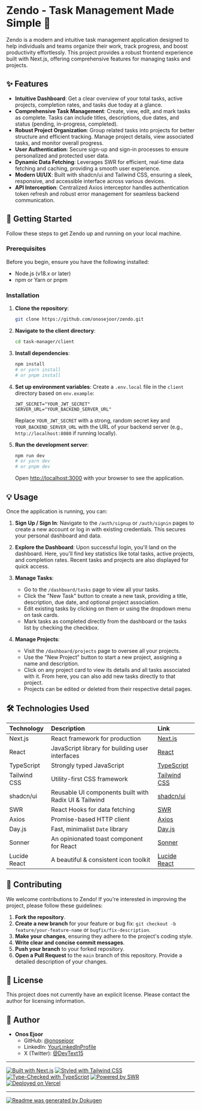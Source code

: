 # Zendo - Task Management Made Simple 🚀

Zendo is a modern and intuitive task management application designed to help individuals and teams organize their work, track progress, and boost productivity effortlessly. This project provides a robust frontend experience built with Next.js, offering comprehensive features for managing tasks and projects.

## ✨ Features

*   **Intuitive Dashboard**: Get a clear overview of your total tasks, active projects, completion rates, and tasks due today at a glance.
*   **Comprehensive Task Management**: Create, view, edit, and mark tasks as complete. Tasks can include titles, descriptions, due dates, and status (pending, in-progress, completed).
*   **Robust Project Organization**: Group related tasks into projects for better structure and efficient tracking. Manage project details, view associated tasks, and monitor overall progress.
*   **User Authentication**: Secure sign-up and sign-in processes to ensure personalized and protected user data.
*   **Dynamic Data Fetching**: Leverages SWR for efficient, real-time data fetching and caching, providing a smooth user experience.
*   **Modern UI/UX**: Built with shadcn/ui and Tailwind CSS, ensuring a sleek, responsive, and accessible interface across various devices.
*   **API Interception**: Centralized Axios interceptor handles authentication token refresh and robust error management for seamless backend communication.

## 🚀 Getting Started

Follow these steps to get Zendo up and running on your local machine.

### Prerequisites

Before you begin, ensure you have the following installed:

*   Node.js (v18.x or later)
*   npm or Yarn or pnpm

### Installation

1.  **Clone the repository**:
    ```bash
    git clone https://github.com/onosejoor/zendo.git
    ```
2.  **Navigate to the client directory**:
    ```bash
    cd task-manager/client
    ```
3.  **Install dependencies**:
    ```bash
    npm install
    # or yarn install
    # or pnpm install
    ```
4.  **Set up environment variables**:
    Create a `.env.local` file in the `client` directory based on `env.example`:
    ```
    JWT_SECRET="YOUR_JWT_SECRET"
    SERVER_URL="YOUR_BACKEND_SERVER_URL"
    ```
    Replace `YOUR_JWT_SECRET` with a strong, random secret key and `YOUR_BACKEND_SERVER_URL` with the URL of your backend server (e.g., `http://localhost:8080` if running locally).

5.  **Run the development server**:
    ```bash
    npm run dev
    # or yarn dev
    # or pnpm dev
    ```
    Open [http://localhost:3000](http://localhost:3000) with your browser to see the application.

## 💡 Usage

Once the application is running, you can:

1.  **Sign Up / Sign In**:
    Navigate to the `/auth/signup` or `/auth/signin` pages to create a new account or log in with existing credentials. This secures your personal dashboard and data.

2.  **Explore the Dashboard**:
    Upon successful login, you'll land on the dashboard. Here, you'll find key statistics like total tasks, active projects, and completion rates. Recent tasks and projects are also displayed for quick access.

3.  **Manage Tasks**:
    *   Go to the `/dashboard/tasks` page to view all your tasks.
    *   Click the "New Task" button to create a new task, providing a title, description, due date, and optional project association.
    *   Edit existing tasks by clicking on them or using the dropdown menu on task cards.
    *   Mark tasks as completed directly from the dashboard or the tasks list by checking the checkbox.

4.  **Manage Projects**:
    *   Visit the `/dashboard/projects` page to oversee all your projects.
    *   Use the "New Project" button to start a new project, assigning a name and description.
    *   Click on any project card to view its details and all tasks associated with it. From here, you can also add new tasks directly to that project.
    *   Projects can be edited or deleted from their respective detail pages.

## 🛠 Technologies Used

| Technology    | Description                                       | Link                                                 |
| :------------ | :------------------------------------------------ | :--------------------------------------------------- |
| Next.js       | React framework for production                    | [Next.js](https://nextjs.org/)                       |
| React         | JavaScript library for building user interfaces   | [React](https://react.dev/)                          |
| TypeScript    | Strongly typed JavaScript                         | [TypeScript](https://www.typescriptlang.org/)        |
| Tailwind CSS  | Utility-first CSS framework                       | [Tailwind CSS](https://tailwindcss.com/)             |
| shadcn/ui     | Reusable UI components built with Radix UI & Tailwind | [shadcn/ui](https://ui.shadcn.com/)                  |
| SWR           | React Hooks for data fetching                     | [SWR](https://swr.vercel.app/)                       |
| Axios         | Promise-based HTTP client                         | [Axios](https://axios-http.com/)                     |
| Day.js        | Fast, minimalist `Date` library                   | [Day.js](https://day.js.org/)                        |
| Sonner        | An opinionated toast component for React          | [Sonner](https://sonner.emilkowalski.no/)            |
| Lucide React  | A beautiful & consistent icon toolkit             | [Lucide React](https://lucide.dev/guide/packages/lucide-react) |

## 🤝 Contributing

We welcome contributions to Zendo! If you're interested in improving the project, please follow these guidelines:

1.  **Fork the repository**.
2.  **Create a new branch** for your feature or bug fix: `git checkout -b feature/your-feature-name` or `bugfix/fix-description`.
3.  **Make your changes**, ensuring they adhere to the project's coding style.
4.  **Write clear and concise commit messages**.
5.  **Push your branch** to your forked repository.
6.  **Open a Pull Request** to the `main` branch of this repository. Provide a detailed description of your changes.

## 📄 License

This project does not currently have an explicit license. Please contact the author for licensing information.

## 👤 Author

*   **Onos Ejoor**
    *   GitHub: [@onosejoor](https://github.com/onosejoor)
    *   LinkedIn: [YourLinkedInProfile](https://www.linkedin.com/in/onose-ojoor/) 
    *   X (Twitter): [@DevText15](https://twitter.com/DevText16)

---

[![Built with Next.js](https://img.shields.io/badge/Built%20with-Next.js-000000.svg?style=for-the-badge&logo=next.js)](https://nextjs.org/)
[![Styled with Tailwind CSS](https://img.shields.io/badge/Styled%20with-Tailwind%20CSS-06B6D4.svg?style=for-the-badge&logo=tailwind-css)](https://tailwindcss.com/)
[![Type-Checked with TypeScript](https://img.shields.io/badge/Type--Checked%20with-TypeScript-3178C6.svg?style=for-the-badge&logo=typescript)](https://www.typescriptlang.org/)
[![Powered by SWR](https://img.shields.io/badge/Powered%20by-SWR-FF5733.svg?style=for-the-badge&logo=swr)](https://swr.vercel.app/)
[![Deployed on Vercel](https://img.shields.io/badge/Deployed%20on-Vercel-000000.svg?style=for-the-badge&logo=vercel)](https://vercel.com/)

---

[![Readme was generated by Dokugen](https://img.shields.io/badge/Readme%20was%20generated%20by-Dokugen-brightgreen)](https://www.npmjs.com/package/dokugen)